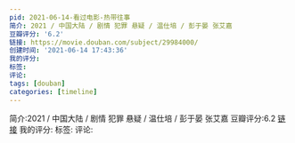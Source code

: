 ```yaml
---
pid: 2021-06-14-看过电影-热带往事
简介: 2021 / 中国大陆 / 剧情 犯罪 悬疑 / 温仕培 / 彭于晏 张艾嘉
豆瓣评分: '6.2'
链接: https://movie.douban.com/subject/29984000/
创建时间: '2021-06-14 17:43:36'
我的评分:
标签:
评论:
tags: [douban]
categories: [timeline]
---
```

简介:2021 / 中国大陆 / 剧情 犯罪 悬疑 / 温仕培 / 彭于晏 张艾嘉
豆瓣评分:6.2
[链接](https://movie.douban.com/subject/29984000/)
我的评分:
标签:
评论:
